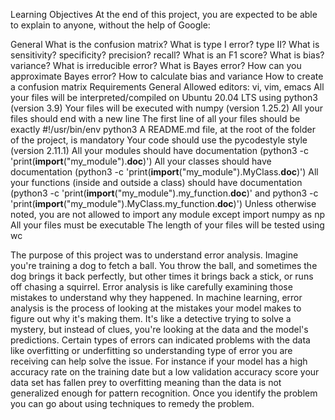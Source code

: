 Learning Objectives
At the end of this project, you are expected to be able to explain to anyone, without the help of Google:

General
What is the confusion matrix?
What is type I error? type II?
What is sensitivity? specificity? precision? recall?
What is an F1 score?
What is bias? variance?
What is irreducible error?
What is Bayes error?
How can you approximate Bayes error?
How to calculate bias and variance
How to create a confusion matrix
Requirements
General
Allowed editors: vi, vim, emacs
All your files will be interpreted/compiled on Ubuntu 20.04 LTS using python3 (version 3.9)
Your files will be executed with numpy (version 1.25.2)
All your files should end with a new line
The first line of all your files should be exactly #!/usr/bin/env python3
A README.md file, at the root of the folder of the project, is mandatory
Your code should use the pycodestyle style (version 2.11.1)
All your modules should have documentation (python3 -c 'print(__import__("my_module").__doc__)')
All your classes should have documentation (python3 -c 'print(__import__("my_module").MyClass.__doc__)')
All your functions (inside and outside a class) should have documentation (python3 -c 'print(__import__("my_module").my_function.__doc__)' and python3 -c 'print(__import__("my_module").MyClass.my_function.__doc__)')
Unless otherwise noted, you are not allowed to import any module except import numpy as np
All your files must be executable
The length of your files will be tested using wc

The purpose of this project was to understand error analysis. Imagine you're training a dog to fetch a ball. You throw the ball, and sometimes the dog brings it back perfectly, but other times it brings back a stick, or runs off chasing a squirrel. Error analysis is like carefully examining those mistakes to understand why they happened. In machine learning, error analysis is the process of looking at the mistakes your model makes to figure out why it's making them. It's like a detective trying to solve a mystery, but instead of clues, you're looking at the data and the model's predictions. Certain types of errors can indicated problems with the data like overfitting or underfitting so understanding type of error you are receiving can help solve the issue. For instance if your model has a high accuracy rate on the training date but a low validation accuracy score your data set has fallen prey to overfitting meaning than the data is not generalized enough for pattern recognition. Once you identify the problem you can go about using techniques to remedy the problem.
